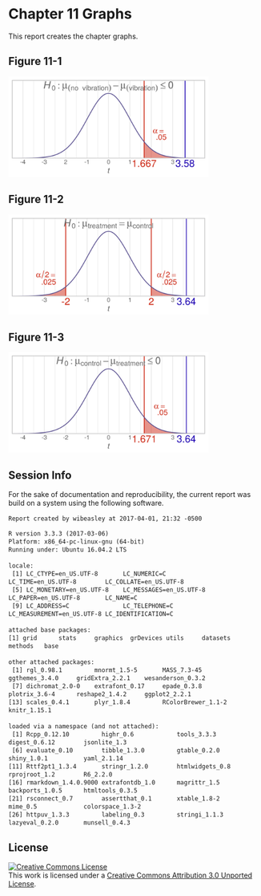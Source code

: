 Chapter 11 Graphs
=================================================
This report creates the chapter graphs.

<!--  Set the working directory to the repository's base directory; this assumes the report is nested inside of only one directory.-->


<!-- Set the report-wide options, and point to the external code file. -->

<!-- Load the packages.  Suppress the output when loading packages. --> 


<!-- Load any Global functions and variables declared in the R file.  Suppress the output. --> 


<!-- Declare any global functions specific to a Rmd output.  Suppress the output. --> 


<!-- Load the datasets. -->


<!-- Tweak the datasets. -->


## Figure 11-1
<img src="figure-png/figure-11-01-1.png" width="400px" />

## Figure 11-2
<img src="figure-png/figure-11-02-1.png" width="400px" />

## Figure 11-3
<img src="figure-png/figure-11-03-1.png" width="400px" />

## Session Info
For the sake of documentation and reproducibility, the current report was build on a system using the following software.


```
Report created by wibeasley at 2017-04-01, 21:32 -0500
```

```
R version 3.3.3 (2017-03-06)
Platform: x86_64-pc-linux-gnu (64-bit)
Running under: Ubuntu 16.04.2 LTS

locale:
 [1] LC_CTYPE=en_US.UTF-8       LC_NUMERIC=C               LC_TIME=en_US.UTF-8        LC_COLLATE=en_US.UTF-8    
 [5] LC_MONETARY=en_US.UTF-8    LC_MESSAGES=en_US.UTF-8    LC_PAPER=en_US.UTF-8       LC_NAME=C                 
 [9] LC_ADDRESS=C               LC_TELEPHONE=C             LC_MEASUREMENT=en_US.UTF-8 LC_IDENTIFICATION=C       

attached base packages:
[1] grid      stats     graphics  grDevices utils     datasets  methods   base     

other attached packages:
 [1] rgl_0.98.1         mnormt_1.5-5       MASS_7.3-45        ggthemes_3.4.0     gridExtra_2.2.1    wesanderson_0.3.2 
 [7] dichromat_2.0-0    extrafont_0.17     epade_0.3.8        plotrix_3.6-4      reshape2_1.4.2     ggplot2_2.2.1     
[13] scales_0.4.1       plyr_1.8.4         RColorBrewer_1.1-2 knitr_1.15.1      

loaded via a namespace (and not attached):
 [1] Rcpp_0.12.10         highr_0.6            tools_3.3.3          digest_0.6.12        jsonlite_1.3        
 [6] evaluate_0.10        tibble_1.3.0         gtable_0.2.0         shiny_1.0.1          yaml_2.1.14         
[11] Rttf2pt1_1.3.4       stringr_1.2.0        htmlwidgets_0.8      rprojroot_1.2        R6_2.2.0            
[16] rmarkdown_1.4.0.9000 extrafontdb_1.0      magrittr_1.5         backports_1.0.5      htmltools_0.3.5     
[21] rsconnect_0.7        assertthat_0.1       xtable_1.8-2         mime_0.5             colorspace_1.3-2    
[26] httpuv_1.3.3         labeling_0.3         stringi_1.1.3        lazyeval_0.2.0       munsell_0.4.3       
```

## License

<a rel="license" href="http://creativecommons.org/licenses/by/3.0/"><img alt="Creative Commons License" style="border-width:0" src="http://i.creativecommons.org/l/by/3.0/88x31.png" /></a><br />This work is licensed under a <a rel="license" href="http://creativecommons.org/licenses/by/3.0/">Creative Commons Attribution 3.0 Unported License</a>.
